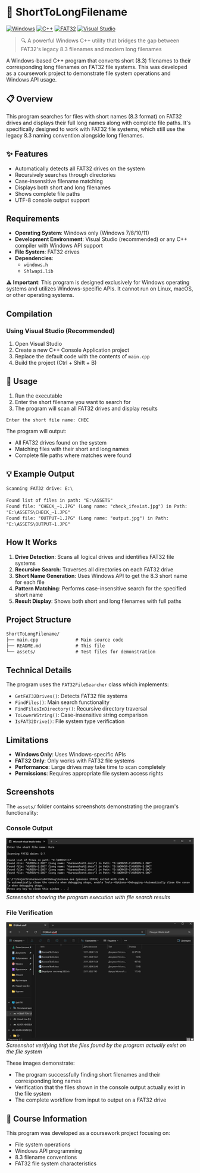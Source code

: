 # 📁 ShortToLongFilename

[![Windows](https://img.shields.io/badge/Platform-Windows-blue?logo=windows)](https://www.microsoft.com/windows)
[![C++](https://img.shields.io/badge/Language-C%2B%2B-00599C?logo=c%2B%2B)](https://isocpp.org/)
[![FAT32](https://img.shields.io/badge/FileSystem-FAT32-orange)](https://en.wikipedia.org/wiki/File_Allocation_Table)
[![Visual Studio](https://img.shields.io/badge/IDE-Visual%20Studio-purple?logo=visual-studio)](https://visualstudio.microsoft.com/)

> 🔍 A powerful Windows C++ utility that bridges the gap between FAT32's legacy 8.3 filenames and modern long filenames

A Windows-based C++ program that converts short (8.3) filenames to their corresponding long filenames on FAT32 file systems. This was developed as a coursework project to demonstrate file system operations and Windows API usage.

## 📋 Overview

This program searches for files with short names (8.3 format) on FAT32 drives and displays their full long names along with complete file paths. It's specifically designed to work with FAT32 file systems, which still use the legacy 8.3 naming convention alongside long filenames.

## ✨ Features

- Automatically detects all FAT32 drives on the system
- Recursively searches through directories
- Case-insensitive filename matching
- Displays both short and long filenames
- Shows complete file paths
- UTF-8 console output support

## Requirements

- **Operating System**: Windows only (Windows 7/8/10/11)
- **Development Environment**: Visual Studio (recommended) or any C++ compiler with Windows API support
- **File System**: FAT32 drives
- **Dependencies**: 
  - `windows.h`
  - `Shlwapi.lib`

⚠️ **Important**: This program is designed exclusively for Windows operating systems and utilizes Windows-specific APIs. It cannot run on Linux, macOS, or other operating systems.

## Compilation

### Using Visual Studio (Recommended)
1. Open Visual Studio
2. Create a new C++ Console Application project
3. Replace the default code with the contents of `main.cpp`
4. Build the project (Ctrl + Shift + B)

## 🚀 Usage

1. Run the executable
2. Enter the short filename you want to search for
3. The program will scan all FAT32 drives and display results

```
Enter the short file name: CHEC
```

The program will output:
- All FAT32 drives found on the system
- Matching files with their short and long names
- Complete file paths where matches were found

## 💡 Example Output

```
Scanning FAT32 drive: E:\

Found list of files in path: "E:\ASSETS"
Found file: "CHECK_~1.JPG" (Long name: "check_ifexist.jpg") in Path: "E:\ASSETS\CHECK_~1.JPG"
Found file: "OUTPUT~1.JPG" (Long name: "output.jpg") in Path: "E:\ASSETS\OUTPUT~1.JPG"
```

## How It Works

1. **Drive Detection**: Scans all logical drives and identifies FAT32 file systems
2. **Recursive Search**: Traverses all directories on each FAT32 drive
3. **Short Name Generation**: Uses Windows API to get the 8.3 short name for each file
4. **Pattern Matching**: Performs case-insensitive search for the specified short name
5. **Result Display**: Shows both short and long filenames with full paths

## Project Structure

```
ShortToLongFilename/
├── main.cpp              # Main source code
├── README.md             # This file
└── assets/               # Test files for demonstration
```

## Technical Details

The program uses the `FAT32FileSearcher` class which implements:

- `GetFAT32Drives()`: Detects FAT32 file systems
- `FindFiles()`: Main search functionality
- `FindFilesInDirectory()`: Recursive directory traversal
- `ToLowerWString()`: Case-insensitive string comparison
- `IsFAT32Drive()`: File system type verification

## Limitations

- **Windows Only**: Uses Windows-specific APIs
- **FAT32 Only**: Only works with FAT32 file systems
- **Performance**: Large drives may take time to scan completely
- **Permissions**: Requires appropriate file system access rights

## Screenshots

The `assets/` folder contains screenshots demonstrating the program's functionality:

### Console Output
![Console Output](assets/output.jpg)
*Screenshot showing the program execution with file search results*

### File Verification
![File Verification](assets/check_ifexist.jpg)
*Screenshot verifying that the files found by the program actually exist on the file system*

These images demonstrate:
- The program successfully finding short filenames and their corresponding long names
- Verification that the files shown in the console output actually exist in the file system
- The complete workflow from input to output on a FAT32 drive

## 🎯 Course Information

This program was developed as a coursework project focusing on:
- File system operations
- Windows API programming
- 8.3 filename conventions
- FAT32 file system characteristics
